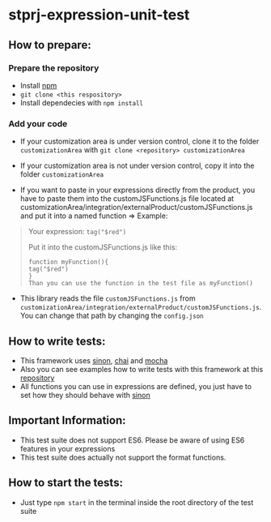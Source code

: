 # stprj-expression-unit-test
## How to prepare:
### Prepare the repository
- Install [npm](https://www.npmjs.com/get-npm)
- ```git clone <this respository>```
- Install dependecies with ```npm install```

### Add your code
- If your customization area is under version control, clone it to the folder ```customizationArea``` with ```git clone <repository> customizationArea```
- If your customization area is not under version control, copy it into the folder ```customizationArea```


- If you want to paste in your expressions directly from the product, you have to paste them into the customJSFunctions.js file located at customizationArea/integration/externalProduct/customJSFunctions.js and put it into a named function => Example:
> Your expression:
> ```tag("$red")```
>
> Put it into the customJSFunctions.js like this:
> ```
> function myFunction(){
> tag("$red")
> }
>Than you can use the function in the test file as myFunction()
- This library reads the file ```customJSFunctions.js``` from ```customizationArea/integration/externalProduct/customJSFunctions.js```. You can change that path by changing the ```config.json```
## How to write tests:
- This framework uses [sinon](http://sinonjs.org/), [chai](http://chaijs.com/api/) and [mocha](https://mochajs.org/)
- Also you can see examples how to write tests with this framework at this [repository](https://github.com/OpusCapita/stprj-expression-unit-test-examples)
- All functions you can use in expressions are defined, you just have to set how they should behave with [sinon](http://sinonjs.org/)

## Important Information:
- This test suite does not support ES6. Please be aware of using ES6 features in your expressions
- This test suite does actually not support the format functions.

## How to start the tests:
- Just type ```npm start``` in the terminal inside the root directory of the test suite
